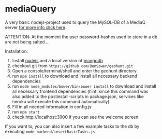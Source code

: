 mediaQuery
==========
A very basic nodejs-project used to query the MySQL-DB of a MediaQ server [for more info click here](http://mediaqv3.cloudapp.net/MediaQ_MVC_V3/).

ATTENTION: At the moment the user password-hashes used to store in a db are not being salted...

Installation:

1. Install [nodejs](http://nodejs.org/) and a local version of [mongodb](http://www.mongodb.org/) 
2. checkout git from ```https://github.com/BenSower/geohunt.git```
3. Open a console/terminal/shell and enter the geohunt directory
4. run ```npm install``` to download and install all necessary backend dependencies 
5. run ```node node_modules/bower/bin/bower install``` to download and install all necessary frontend dependencies 
(hint, since this command was also added to the postinstall-scripts in package.json, services like heroku will execute this command automatically)
5. Fill in all needed information in config.js
6. run ```npm start```
7. check http://localhost:3000 if you can see the welcome screen



If you want to, you can also insert a few example tasks to the db by executing ```node backend/insertBasicTasks.js```
